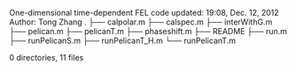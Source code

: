 One-dimensional time-dependent FEL code
updated: 19:08, Dec. 12, 2012
Author: Tong Zhang
.
├── calpolar.m
├── calspec.m
├── interWithG.m
├── pelican.m
├── pelicanT.m
├── phaseshift.m
├── README
├── run.m
├── runPelicanS.m
├── runPelicanT_H.m
└── runPelicanT.m

0 directories, 11 files
